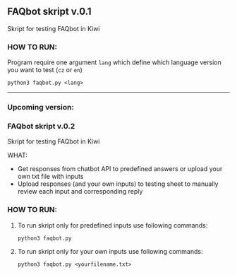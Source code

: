 ## FAQbot skript v.0.1
Skript for testing FAQbot in Kiwi

### HOW TO RUN:

Program require one argument `lang` which define which language version you want to test (`cz` or `en`)

```commandline
python3 faqbot.py <lang>
```


-----------------
### Upcoming version:

### FAQbot skript v.0.2
Skript for testing FAQbot in Kiwi

WHAT:
- Get responses from chatbot API to predefined answers or upload your own txt file with inputs
- Upload responses (and your own inputs) to testing sheet to manually review each input and corresponding reply

### HOW TO RUN:

1. To run skript only for predefined inputs use following commands:
    ```commandline
    python3 faqbot.py
    ```

2. To run skript only for your own inputs use following commands:
    ```commandline
    python3 faqbot.py <yourfilename.txt>
    ```